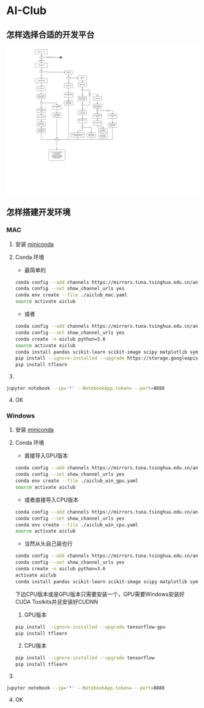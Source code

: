 # AI-Club

## 怎样选择合适的开发平台

![How to Choose a AI Dev Platform](doc/images/How-to-Choose-a-AI-Dev-Platform.png)

## 怎样搭建开发环境

### MAC

1. 安装 [miniconda](https://conda.io/miniconda.html)
2. Conda 环境

    * 最简单的
    ```sh
    conda config --add channels https://mirrors.tuna.tsinghua.edu.cn/anaconda/pkgs/free/
    conda config --set show_channel_urls yes
    conda env create --file ./aiclub_mac.yaml
    source activate aiclub
    ```
    * 或者
    ```sh
    conda config --add channels https://mirrors.tuna.tsinghua.edu.cn/anaconda/pkgs/free/
    conda config --set show_channel_urls yes
    conda create -n aiclub python=3.6
    source activate aiclub
    conda install pandas scikit-learn scikit-image scipy matplotlib sympy jupyter nb_conda -y
    pip install --ignore-installed --upgrade https://storage.googleapis.com/tensorflow/mac/cpu/tensorflow-1.4.0-py3-none-any.whl
    pip install tflearn
    ```
3.
```sh
jupyter notebook --ip='*' --NotebookApp.token= --port=8888
```
4. OK

### Windows
1. 安装 [miniconda](https://conda.io/miniconda.html)
2. Conda 环境
    * 直接导入GPU版本
    ```sh
    conda config --add channels https://mirrors.tuna.tsinghua.edu.cn/anaconda/pkgs/free/
    conda config --set show_channel_urls yes
    conda env create --file ./aiclub_win_gpu.yaml
    source activate aiclub
    ```
    * 或者直接导入CPU版本
    ```sh
    conda config --add channels https://mirrors.tuna.tsinghua.edu.cn/anaconda/pkgs/free/
    conda config --set show_channel_urls yes
    conda env create --file ./aiclub_win_cpu.yaml
    source activate aiclub
    ```
    * 当然从头自己装也行
    ```sh
    conda config --add channels https://mirrors.tuna.tsinghua.edu.cn/anaconda/pkgs/free/
    conda config --set show_channel_urls yes
    conda create -n aiclub python=3.6
    activate aiclub
    conda install pandas scikit-learn scikit-image scipy matplotlib sympy jupyter nb_conda -y
    ```
    下边CPU版本或是GPU版本只需要安装一个，GPU需要Windows安装好CUDA Toolkits并且安装好CUDNN

    1. GPU版本
    ```sh
    pip install --ignore-installed --upgrade tensorflow-gpu
    pip install tflearn
    ```
    2. CPU版本
    ```sh
    pip install --ignore-installed --upgrade tensorflow
    pip install tflearn
    ```
3.
```sh
jupyter notebook --ip='*' --NotebookApp.token= --port=8888
```
4. OK
